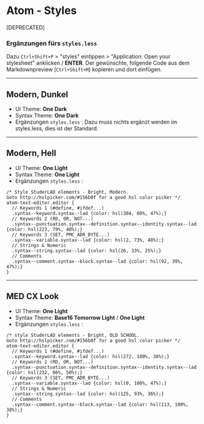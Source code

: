 # Atom - Styles
[DEPRECATED]
### Ergänzungen fürs ```styles.less```
Dazu ```Ctrl+Shift+P``` > "styles" eintippen > "Application: Open your stylesheet" anklicken / **ENTER**.
Der gewünschte, folgende Code aus dem Markdownpreview (```Ctrl+Shift+M```) kopieren und dort einfügen.

---
## Modern, Dunkel
* UI Theme:     **One Dark**
* Syntax Theme: **One Dark**
* Ergänzungen ```styles.less``` :
Dazu muss nichts ergänzt werden im styles.less, dies ist der Standard.
---

## Modern, Hell
* UI Theme:     **One Light**
* Syntax Theme: **One Light**
* Ergänzungen ```styles.less``` :
```
/* Style StuderLAD elements - Bright, Modern.
Goto http://hslpicker.com/#156b0f for a good hsl color picker */
atom-text-editor.editor {
  // Keywords 1 (#define, #ifdef...)
  .syntax--keyword.syntax--lad {color: hsl(304, 60%, 47%);}
  // Keywords 2 (RD, OR, NOT...)
  .syntax--punctuation.syntax--definition.syntax--identity.syntax--lad {color: hsl(223, 79%, 40%);}
  // Keywords 3 (SET, PMC_ADR_BYTE...)
  .syntax--variable.syntax--lad {color: hsl(2, 73%, 48%);}
  // Strings & Numeric
  .syntax--string.syntax--lad {color: hsl(26, 33%, 25%);}
  // Comments
  .syntax--comment.syntax--block.syntax--lad {color: hsl(92, 39%, 47%);}
}
````
---

## MED CX Look
* UI Theme:     **One Light**
* Syntax Theme: **Base16 Tomorrow Light** / **One Light**
* Ergänzungen ```styles.less``` :
```
/* style StuderLAD elements - Bright, OLD SCHOOL.
Goto http://hslpicker.com/#156b0f for a good hsl color picker */
atom-text-editor.editor {
  // Keywords 1 (#define, #ifdef...)
  .syntax--keyword.syntax--lad {color: hsl(272, 100%, 38%);}
  // Keywords 2 (RD, OR, NOT...)
  .syntax--punctuation.syntax--definition.syntax--identity.syntax--lad {color: hsl(232, 86%, 50%);}
  // Keywords 3 (SET, PMC_ADR_BYTE...)
  .syntax--variable.syntax--lad {color: hsl(0, 100%, 47%);}
  // Strings & Numeric
  .syntax--string.syntax--lad {color: hsl(125, 93%, 36%);}
  // Comments
  .syntax--comment.syntax--block.syntax--lad {color: hsl(113, 100%, 38%);}
}
```
